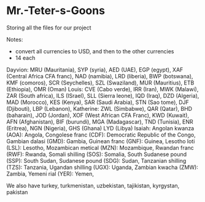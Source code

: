 # Mr.-Teter-s-Goons
Storing all the files for our project

Notes:
- convert all currencies to USD, and then to the other currencies
- 14 each

Dayvion: MRU (Mauritania), SYP (syria), AED (UAE), EGP (egypt), XAF (Central Africa CFA franc), NAD (namibia), LRD (liberia), BWP (botswana), KMF (comoros), SCR (Seychelles), SZL (Swaziland), MUR (Mauritius), ETB (Ethiopia), OMR (Oman)
Louis: CVE (Cabo verde), IRR (Iran), MWK (Malawi), ZAR (South africa), ILS (ISrael), SLL (Sierra leone), IQD (Iraq), DZD (Algeria), MAD (Morocco), KES (Kenya), SAR (Saudi Arabia), STN (Sao tome), DJF (Djibouti), LBP (Lebanon), 
Katherine: ZWL (Simbabwe), QAR (Qatar), BHD (baharain), JOD (Jordan), XOF (West African CFA Franc), KWD (Kuwait), AFN (Afghanistan), BIF (burundi), MGA (Madagascar), TND (Tunisia), ENR (Eritrea), NGN (Nigeria), GHS (Ghana) LYD (Libya)
Isaiah: Angolan kwanza (AOA): Angola, Congolese franc (CDF): Democratic Republic of the Congo, Gambian dalasi (GMD): Gambia, Guinean franc (GNF): Guinea, Lesotho loti (LSL): Lesotho, Mozambican metical (MZN): Mozambique, Rwandan franc (RWF): Rwanda, Somali shilling (SOS): Somalia, South Sudanese pound (SSP): South Sudan, Sudanese pound (SDG): Sudan, Tanzanian shilling (TZS): Tanzania, Ugandan shilling (UGX): Uganda, Zambian kwacha (ZMW): Zambia, Yemeni rial (YER): Yemen,

We also have turkey, turkmenistan, uzbekistan, tajikistan, kyrgystan, pakistan
